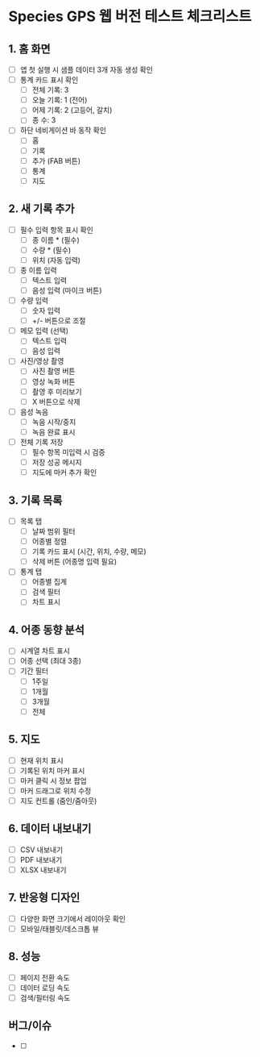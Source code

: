 # Species GPS 웹 버전 테스트 체크리스트

## 1. 홈 화면
- [ ] 앱 첫 실행 시 샘플 데이터 3개 자동 생성 확인
- [ ] 통계 카드 표시 확인
  - [ ] 전체 기록: 3
  - [ ] 오늘 기록: 1 (전어)
  - [ ] 어제 기록: 2 (고등어, 갈치)
  - [ ] 종 수: 3
- [ ] 하단 네비게이션 바 동작 확인
  - [ ] 홈
  - [ ] 기록
  - [ ] 추가 (FAB 버튼)
  - [ ] 통계
  - [ ] 지도

## 2. 새 기록 추가
- [ ] 필수 입력 항목 표시 확인
  - [ ] 종 이름 * (필수)
  - [ ] 수량 * (필수)
  - [ ] 위치 (자동 입력)
- [ ] 종 이름 입력
  - [ ] 텍스트 입력
  - [ ] 음성 입력 (마이크 버튼)
- [ ] 수량 입력
  - [ ] 숫자 입력
  - [ ] +/- 버튼으로 조절
- [ ] 메모 입력 (선택)
  - [ ] 텍스트 입력
  - [ ] 음성 입력
- [ ] 사진/영상 촬영
  - [ ] 사진 촬영 버튼
  - [ ] 영상 녹화 버튼
  - [ ] 촬영 후 미리보기
  - [ ] X 버튼으로 삭제
- [ ] 음성 녹음
  - [ ] 녹음 시작/중지
  - [ ] 녹음 완료 표시
- [ ] 전체 기록 저장
  - [ ] 필수 항목 미입력 시 검증
  - [ ] 저장 성공 메시지
  - [ ] 지도에 마커 추가 확인

## 3. 기록 목록
- [ ] 목록 탭
  - [ ] 날짜 범위 필터
  - [ ] 어종별 정렬
  - [ ] 기록 카드 표시 (시간, 위치, 수량, 메모)
  - [ ] 삭제 버튼 (어종명 입력 필요)
- [ ] 통계 탭
  - [ ] 어종별 집계
  - [ ] 검색 필터
  - [ ] 차트 표시

## 4. 어종 동향 분석
- [ ] 시계열 차트 표시
- [ ] 어종 선택 (최대 3종)
- [ ] 기간 필터
  - [ ] 1주일
  - [ ] 1개월
  - [ ] 3개월
  - [ ] 전체

## 5. 지도
- [ ] 현재 위치 표시
- [ ] 기록된 위치 마커 표시
- [ ] 마커 클릭 시 정보 팝업
- [ ] 마커 드래그로 위치 수정
- [ ] 지도 컨트롤 (줌인/줌아웃)

## 6. 데이터 내보내기
- [ ] CSV 내보내기
- [ ] PDF 내보내기
- [ ] XLSX 내보내기

## 7. 반응형 디자인
- [ ] 다양한 화면 크기에서 레이아웃 확인
- [ ] 모바일/태블릿/데스크톱 뷰

## 8. 성능
- [ ] 페이지 전환 속도
- [ ] 데이터 로딩 속도
- [ ] 검색/필터링 속도

## 버그/이슈
- [ ] 